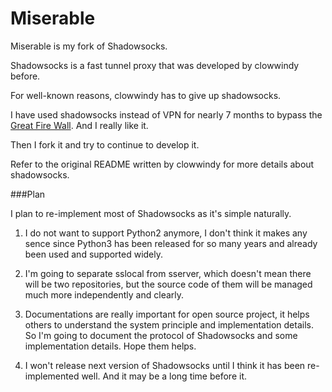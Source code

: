 Miserable
===================

Miserable is my fork of Shadowsocks.

Shadowsocks is a fast tunnel proxy that was developed by clowwindy before.

For well-known reasons, clowwindy has to give up shadowsocks.

I have used shadowsocks instead of VPN for nearly 7 months to bypass the [Great Fire Wall](https://en.wikipedia.org/wiki/Great_Firewall). And I really like it.

Then I fork it and try to continue to develop it.

Refer to the original README written by clowwindy for more details about shadowsocks.

###Plan

I plan to re-implement most of Shadowsocks as it's simple naturally.

1.  I do not want to support Python2 anymore, I don't think it makes any sence since Python3 has been released for so many years and already been used and supported widely.

2.  I'm going to separate sslocal from sserver, which doesn't mean there will be two repositories, but the source code of them will be managed much more independently and clearly.

3. Documentations are really important for open source project, it helps others to understand the system principle and implementation details. So I'm going to document the protocol of Shadowsocks and some implementation details. Hope them helps.

4. I won't release next version of Shadowsocks until I think it has been re-implemented well. And it may be a long time before it.
